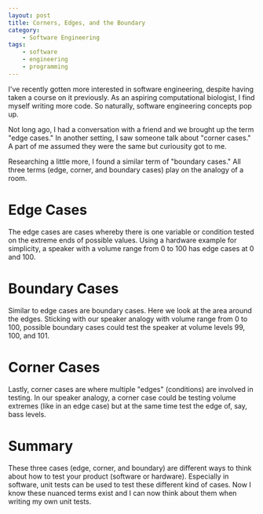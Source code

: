 ```yaml
---
layout: post
title: Corners, Edges, and the Boundary
category:
    - Software Engineering
tags:
    - software
    - engineering
    - programming
---
```


I've recently gotten more interested in software engineering, despite having
taken a course on it previously. As an aspiring computational biologist, I find
myself writing more code. So naturally, software engineering concepts pop up.

<!--break-->

Not long ago, I had a conversation with a friend and we brought up the term
"edge cases." In another setting, I saw someone talk about "corner cases." A
part of me assumed they were the same but curiousity got to me.

Researching a little more, I found a similar term of "boundary cases." All
three terms (edge, corner, and boundary cases) play on the analogy of a room.

# Edge Cases

The edge cases are cases whereby there is one variable or condition tested on
the extreme ends of possible values. Using a hardware example for simplicity, a
speaker with a volume range from 0 to 100 has edge cases at 0 and 100.

# Boundary Cases

Similar to edge cases are boundary cases. Here we look at the area around the
edges. Sticking with our speaker analogy with volume range from 0 to 100,
possible boundary cases could test the speaker at volume levels 99, 100, and
101.

# Corner Cases

Lastly, corner cases are where multiple "edges" (conditions) are involved in
testing. In our speaker analogy, a corner case could be testing volume extremes
(like in an edge case) but at the same time test the edge of, say, bass levels.

# Summary

These three cases (edge, corner, and boundary) are different ways to think
about how to test your product (software or hardware). Especially in software,
unit tests can be used to test these different kind of cases. Now I know these
nuanced terms exist and I can now think about them when writing my own unit
tests.
